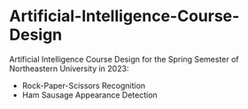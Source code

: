 # Artificial-Intelligence-Course-Design
Artificial Intelligence Course Design for the Spring Semester of Northeastern University in 2023: 
 - Rock-Paper-Scissors Recognition
 - Ham Sausage Appearance Detection
